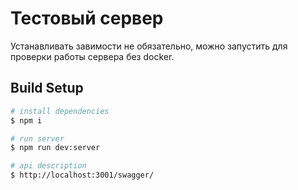 # Тестовый сервер
Устанавливать завимости не обязательно, можно запустить для проверки работы сервера без docker.
## Build Setup

``` bash
# install dependencies
$ npm i

# run server
$ npm run dev:server

# api description
$ http://localhost:3001/swagger/

```